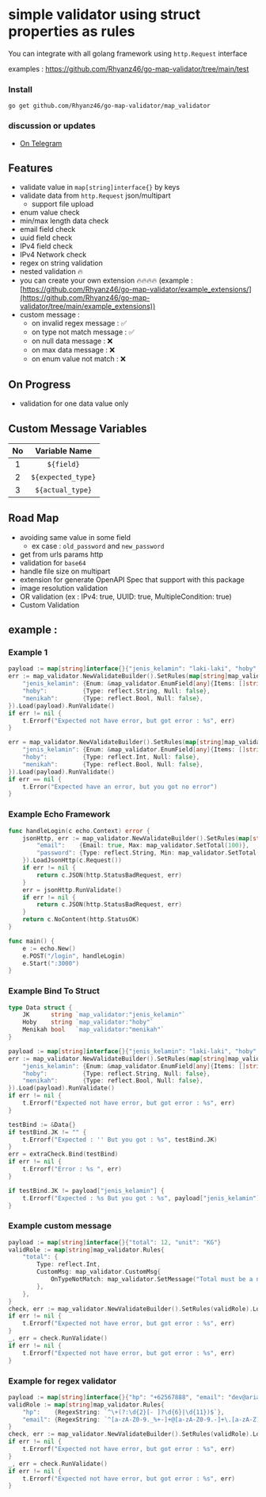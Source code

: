 # simple validator using struct properties as rules

You can integrate with all golang framework using `http.Request` interface

examples : https://github.com/Rhyanz46/go-map-validator/tree/main/test

### Install

```shell
go get github.com/Rhyanz46/go-map-validator/map_validator
```

### discussion or updates
- [On Telegram](https://t.me/addlist/Wi84VFNkvz85MWFl)

## Features

- validate value in `map[string]interface{}` by keys
- validate data from `http.Request` json/multipart
    - support file upload
- enum value check
- min/max length data check
- email field check
- uuid field check
- IPv4 field check
- IPv4 Network check
- regex on string validation
- nested validation 🔥
- you can create your own extension 🔥🔥🔥🔥 (example : [https://github.com/Rhyanz46/go-map-validator/example_extensions/](https://github.com/Rhyanz46/go-map-validator/tree/main/example_extensions))
- custom message :
    - on invalid regex message : ✅
    - on type not match message : ✅
    - on null data message : ❌
    - on max data message : ❌
    - on enum value not match : ❌

## On Progress

- validation for one data value only

## Custom Message Variables

| No |   Variable Name    |
|:--:|:------------------:| 
| 1  |     `${field}`     |
| 2  | `${expected_type}` |
| 3  |  `${actual_type}`  |

## Road Map

- avoiding same value in some field
    - ex case : `old_password` and `new_password`
- get from urls params http
- validation for `base64`
- handle file size on multipart
- extension for generate OpenAPI Spec that support with this package
- image resolution validation
- OR validation (ex : IPv4: true, UUID: true, MultipleCondition: true)
- Custom Validation


## example :

### Example 1
```go
payload := map[string]interface{}{"jenis_kelamin": "laki-laki", "hoby": "Main PS", "umur": 1, "menikah": true}
err := map_validator.NewValidateBuilder().SetRules(map[string]map_validator.Rules{
    "jenis_kelamin": {Enum: &map_validator.EnumField[any]{Items: []string{"laki-laki", "perempuan"}}},
    "hoby":          {Type: reflect.String, Null: false},
    "menikah":       {Type: reflect.Bool, Null: false},
}).Load(payload).RunValidate()
if err != nil {
    t.Errorf("Expected not have error, but got error : %s", err)
}

err = map_validator.NewValidateBuilder().SetRules(map[string]map_validator.Rules{
    "jenis_kelamin": {Enum: &map_validator.EnumField[any]{Items: []string{"laki-laki", "perempuan"}}},
    "hoby":          {Type: reflect.Int, Null: false},
    "menikah":       {Type: reflect.Bool, Null: false},
}).Load(payload).RunValidate()
if err == nil {
    t.Error("Expected have an error, but you got no error")
}
```

### Example Echo Framework
```go
func handleLogin(c echo.Context) error {
    jsonHttp, err := map_validator.NewValidateBuilder().SetRules(map[string]map_validator.Rules{
        "email":    {Email: true, Max: map_validator.SetTotal(100)},
        "password": {Type: reflect.String, Min: map_validator.SetTotal(6), Max: map_validator.SetTotal(30)},
    }).LoadJsonHttp(c.Request())
    if err != nil {
        return c.JSON(http.StatusBadRequest, err)
    }
    err = jsonHttp.RunValidate()
    if err != nil {
        return c.JSON(http.StatusBadRequest, err)
    }
    return c.NoContent(http.StatusOK)
}

func main() {
    e := echo.New()
    e.POST("/login", handleLogin)
    e.Start(":3000")
}

```

### Example Bind To Struct
```go
type Data struct {
    JK      string `map_validator:"jenis_kelamin"`
    Hoby    string `map_validator:"hoby"`
    Menikah bool   `map_validator:"menikah"`
}

payload := map[string]interface{}{"jenis_kelamin": "laki-laki", "hoby": "Main PS", "umur": 1, "menikah": true}
err := map_validator.NewValidateBuilder().SetRules(map[string]map_validator.Rules{
    "jenis_kelamin": {Enum: &map_validator.EnumField[any]{Items: []string{"laki-laki", "perempuan"}}},
    "hoby":          {Type: reflect.String, Null: false},
    "menikah":       {Type: reflect.Bool, Null: false},
}).Load(payload).RunValidate()
if err != nil {
    t.Errorf("Expected not have error, but got error : %s", err)
}

testBind := &Data{}
if testBind.JK != "" {
    t.Errorf("Expected : '' But you got : %s", testBind.JK)
}
err = extraCheck.Bind(testBind)
if err != nil {
    t.Errorf("Error : %s ", err)
}

if testBind.JK != payload["jenis_kelamin"] {
    t.Errorf("Expected : %s But you got : %s", payload["jenis_kelamin"], testBind.JK)
}

```


### Example custom message 
```go
payload := map[string]interface{}{"total": 12, "unit": "KG"}
validRole := map[string]map_validator.Rules{
    "total": {
        Type: reflect.Int,
        CustomMsg: map_validator.CustomMsg{
            OnTypeNotMatch: map_validator.SetMessage("Total must be a number, but your input is ${actual_type}"),
        },
    },
}
check, err := map_validator.NewValidateBuilder().SetRules(validRole).Load(payload)
if err != nil {
    t.Errorf("Expected not have error, but got error : %s", err)
}
_, err = check.RunValidate()
if err != nil {
    t.Errorf("Expected not have error, but got error : %s", err)
}
```


### Example for regex validator
```go
payload := map[string]interface{}{"hp": "+62567888", "email": "dev@ariansaputra.com"}
validRole := map[string]map_validator.Rules{
    "hp":    {RegexString: `^\+(?:\d{2}[- ]?\d{6}|\d{11})$`},
    "email": {RegexString: `^[a-zA-Z0-9._%+-]+@[a-zA-Z0-9.-]+\.[a-zA-Z]{2,}$`},
}
check, err := map_validator.NewValidateBuilder().SetRules(validRole).Load(payload)
if err != nil {
    t.Errorf("Expected not have error, but got error : %s", err)
}
_, err = check.RunValidate()
if err != nil {
    t.Errorf("Expected not have error, but got error : %s", err)
}
```
